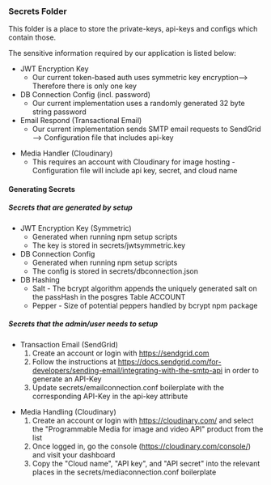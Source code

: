 ### Secrets Folder

This folder is a place to store the private-keys, api-keys and configs which contain those.

The sensitive information required by our application is listed below:

- JWT Encryption Key
  - Our current token-based auth uses symmetric key encryption--> Therefore there is only one key
- DB Connection Config (incl. password)
  - Our current implementation uses a randomly generated 32 byte string password
- Email Respond (Transactional Email)
  - Our current implementation sends SMTP email requests to SendGrid --> Configuration file that includes api-key
<!-- (In development)
- Push Notifications (FCM-Messaging)
  - This requires us to have a Service Account SDK to authorize requests to the FCM backend service - Configuration file that includes api-key
  - NOTE: There exists a google-services.json that can be downloaded -- however this is for the Android client, not for our backend-service
-->
- Media Handler (Cloudinary)
  - This requires an account with Cloudinary for image hosting - Configuration file will include api key, secret, and cloud name

#### Generating Secrets

##### Secrets that are generated by setup

- JWT Encryption Key (Symmetric) 
  - Generated when running npm setup scripts
  - The key is stored in secrets/jwtsymmetric.key
- DB Connection Config
  - Generated when running npm setup scripts
  - The config is stored in secrets/dbconnection.json
- DB Hashing
  - Salt - The bcrypt algorithm appends the uniquely generated salt on the passHash in the posgres Table ACCOUNT
  - Pepper - Size of potential peppers handled by bcrypt npm package

##### Secrets that the admin/user needs to setup

- Transaction Email (SendGrid)
  1. Create an account or login with https://sendgrid.com
  2. Follow the instructions at https://docs.sendgrid.com/for-developers/sending-email/integrating-with-the-smtp-api in order to generate an API-Key
  3. Update secrets/emailconnection.conf boilerplate with the corresponding API-Key in the api-key attribute
<!-- (In development)
- Push Notifications (FCM)
  1. Login to https://firebase.google.com/
  2. Go to the console https://console.firebase.google.com/
  3. Download the servicesAccount file for FCM Admin SDK https://console.firebase.google.com/project/${projectID}/settings/serviceaccounts/adminsdk
  4. Store the file as secrets/firebaseServiceAccount.json
-->
- Media Handling (Cloudinary)
  1. Create an account or login with https://cloudinary.com/ and select the "Programmable Media for image and video API" product from the list
  2. Once logged in, go the console (https://cloudinary.com/console/) and visit your dashboard
  3. Copy the "Cloud name", "API key", and "API secret" into the relevant places in the secrets/mediaconnection.conf boilerplate

